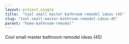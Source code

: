 ```yaml
---
layout: project_single
title:  "Cool small master bathroom remodel ideas (45"
slug: "cool-small-master-bathroom-remodel-ideas-45"
parent: "home-bathroom-remodel"
---
```

Cool small master bathroom remodel ideas (45)